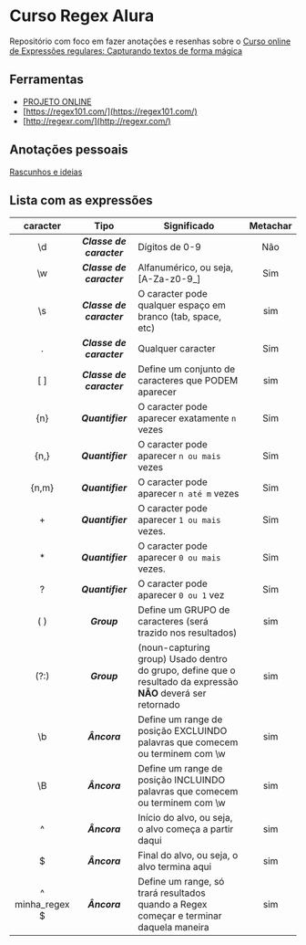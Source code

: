 # Curso Regex Alura

Repositório com foco em fazer anotações e resenhas sobre o [Curso online de Expressões regulares: Capturando textos de forma mágica](https://www.alura.com.br/curso-online-expressoes-regulares)

## Ferramentas
- [PROJETO ONLINE](https://studentraul.github.io/regex/)
- [https://regex101.com/](https://regex101.com/)
- [http://regexr.com/](http://regexr.com/)

## Anotações pessoais
[Rascunhos e ideias](aulas/anotacoes.md)

## Lista com as expressões

| caracter          | Tipo                      | Significado                                                                               | Metachar  |
| :---:             | :---:                     | ---                                                                                       | :---:     | 
| \d                | _**Classe de caracter**_  | Dígitos de 0-9                                                                            | Não       |
| \w                | _**Classe de caracter**_  | Alfanumérico, ou seja, [A-Za-z0-9_]                                                       | Sim       |                     | Não       |
| \s                | _**Classe de caracter**_  | O caracter pode qualquer espaço em branco (tab, space, etc)                               | sim       |
| .                 | _**Classe de caracter**_  | Qualquer caracter                                                                         | Sim       |
| [ ]               | _**Classe de caracter**_  | Define um conjunto de caracteres que PODEM aparecer                                       | sim       |
| {n}               | _**Quantifier**_          | O caracter pode aparecer exatamente `n` vezes                                             | Sim       |
| {n,}              | _**Quantifier**_          | O caracter pode aparecer `n ou mais` vezes                                                | Sim       |
| {n,m}             | _**Quantifier**_          | O caracter pode aparecer `n até m` vezes                                                  | Sim       |
| +                 | _**Quantifier**_          | O caracter pode aparecer `1 ou mais` vezes.                                               | Sim       |
| *                 | _**Quantifier**_          | O caracter pode aparecer `0 ou mais` vezes.                                               | Sim       |
| ?                 | _**Quantifier**_          | O caracter pode aparecer `0 ou 1` vez                                                     | Sim       |
| ( )               | _**Group**_               | Define um GRUPO de caracteres (será trazido nos resultados)                               | sim       |
| (?:)              | _**Group**_               | (noun-capturing group) Usado dentro do grupo, define que o resultado da expressão **NÃO** deverá ser retornado   | sim       |
| \b                | _**Âncora**_              | Define um range de posição EXCLUINDO palavras que comecem ou terminem com \w              | sim       |
| \B                | _**Âncora**_              | Define um range de posição INCLUINDO palavras que comecem ou terminem com \w              | sim       |
| ^                 | _**Âncora**_              | Início do alvo, ou seja, o alvo começa a partir daqui                                     | sim       |
| $                 | _**Âncora**_              | Final do alvo, ou seja, o alvo termina aqui                                               | sim       |
| ^ minha\_regex $  | _**Âncora**_              | Define um range, só trará resultados quando a Regex começar e terminar daquela maneira    | sim       |


